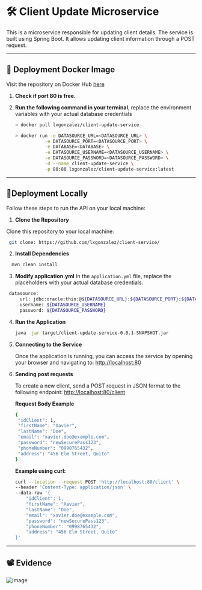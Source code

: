 # 🛠 **Client Update Microservice**
This is a microservice responsible for updating client details. The service is built using Spring Boot. It allows updating client information through a POST request.

---
## 🐳 **Deployment Docker Image**
Visit the repository on Docker Hub [here](https://hub.docker.com/r/lxgonzalez/client-update-service)

1. **Check if port 80 is free**.
2. **Run the following command in your terminal**, replace the environment variables with your actual database credentials
   
    ```bash
    > docker pull lxgonzalez/client-update-service

    > docker run -e DATASOURCE_URL=<DATASOURCE_URL> \
               -e DATASOURCE_PORT=<DATASOURCE_PORT> \
               -e DATABASE=<DATABASE> \
               -e DATASOURCE_USERNAME=<DATASOURCE_USERNAME> \
               -e DATASOURCE_PASSWORD=<DATASOURCE_PASSWORD> \
               -d --name client-update-service \
               -p 80:80 lxgonzalez/client-update-service:latest

  ---
  ## 🚀**Deployment Locally**

  Follow these steps to run the API on your local machine:
  
  1. **Clone the Repository**  

   Clone this repository to your local machine:
   ```bash
    git clone: https://github.com/lxgonzalez/client-service/
   ```

  2. **Install Dependencies**
  ```bash
    mvn clean install
  ```

  3. **Modify application.yml**
   In the `application.yml` file, replace the placeholders with your actual database credentials.
   ```bash
    datasource:
        url: jdbc:oracle:thin:@${DATASOURCE_URL}:${DATASOURCE_PORT}:${DATABASE}
        username: ${DATASOURCE_USERNAME}
        password: ${DATASOURCE_PASSWORD}
   ```

4. **Run the Application**
    ```bash
    java -jar target/client-update-service-0.0.1-SNAPSHOT.jar
    
5. **Connecting to the Service**

   Once the application is running, you can access the service by opening your browser and navigating to: [http://localhost:80](http://localhost:80)


6. **Sending post requests**

   To create a new client, send a POST request in JSON format to the following endpoint: [http://localhost:80/client](http://localhost:80/client)

   **Request Body Example**
   ```bash
   {
    "idClient": 1,
    "firstName": "Xavier",
    "lastName": "Doe",
    "email": "xavier.doe@example.com",
    "password": "newSecurePass123",
    "phoneNumber": "0998765432",
    "address": "456 Elm Street, Quito"
   }
    ```
   
   **Example using curl:**
   ```bash
   curl --location --request POST 'http://localhost:80/client' \
   --header 'Content-Type: application/json' \
   --data-raw '{
       "idClient": 1,
       "firstName": "Xavier",
       "lastName": "Doe",
       "email": "xavier.doe@example.com",
       "password": "newSecurePass123",
       "phoneNumber": "0998765432",
       "address": "456 Elm Street, Quito"
   }'
   ```
---
## 📽️ Evidence
![image](https://github.com/user-attachments/assets/707f394d-2205-43cf-b05a-b6ace4f19539)


   
    
